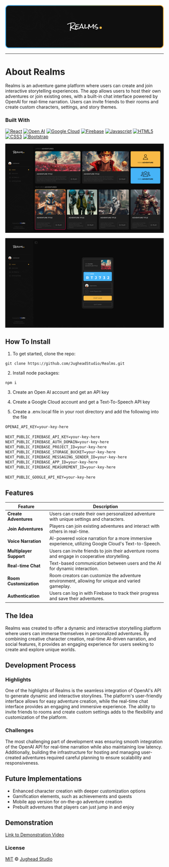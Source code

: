 ![Realms Header Image](https://github.com/JugheadStudio/Github-assets/blob/main/Realms/Realms-header.png?raw=true)

- - - -

# About Realms

Realms is an adventure game platform where users can create and join interactive storytelling experiences. The app allows users to host their own adventures or join existing ones, with a built-in chat interface powered by OpenAI for real-time narration. Users can invite friends to their rooms and create custom characters, settings, and story themes.

### Built With
[![React](https://img.shields.io/badge/react-blue?style=for-the-badge&logo=react)](https://react.dev/)
[![Open AI](https://img.shields.io/badge/open%20AI-grey?style=for-the-badge&logo=openai)](https://openai.com/)
[![Google Cloud](https://img.shields.io/badge/google%20cloud%20TTS-yellow?style=for-the-badge&logo=googlecloud)](https://cloud.google.com/)
[![Firebase](https://img.shields.io/badge/firebase-red?style=for-the-badge&logo=firebase)](https://react.dev/)
[![Javascript](https://img.shields.io/badge/JavaScript-323330?style=for-the-badge&logo=javascript&logoColor=F7DF1E)](https://www.javascript.com/)
[![HTML5](https://img.shields.io/badge/HTML5-E34F26?style=for-the-badge&logo=html5&logoColor=white)](https://www.w3.org/html/)
[![CSS3](https://img.shields.io/badge/CSS3-1572B6?style=for-the-badge&logo=css3&logoColor=white)](https://www.w3.org/Style/CSS/Overview.en.html)
[![Bootstrap](https://img.shields.io/badge/Bootstrap-563D7C?style=for-the-badge&logo=bootstrap&logoColor=white)](https://getbootstrap.com/)

![Realms Screenshot](https://github.com/JugheadStudio/Github-assets/blob/main/Realms/design1.png?raw=true)

![Realms Screenshot 2](https://github.com/JugheadStudio/Github-assets/blob/main/Realms/design2.png?raw=true)

## How To Install

1. To get started, clone the repo:

```
git clone https://github.com/JugheadStudio/Realms.git
```

2. Install node packages:
```
npm i
```

3. Create an Open AI account and get an API key

4. Create a Google Cloud account and get a Text-To-Speech API key

5. Create a .env.local file in your root directory and add the following into the file
```
OPENAI_API_KEY=your-key-here

NEXT_PUBLIC_FIREBASE_API_KEY=your-key-here
NEXT_PUBLIC_FIREBASE_AUTH_DOMAIN=your-key-here
NEXT_PUBLIC_FIREBASE_PROJECT_ID=your-key-here
NEXT_PUBLIC_FIREBASE_STORAGE_BUCKET=your-key-here
NEXT_PUBLIC_FIREBASE_MESSAGING_SENDER_ID=your-key-here
NEXT_PUBLIC_FIREBASE_APP_ID=your-key-here
NEXT_PUBLIC_FIREBASE_MEASUREMENT_ID=your-key-here

NEXT_PUBLIC_GOOGLE_API_KEY=your-key-here
```



## Features

| Feature            | Description                                                                 |
| ------------------ | --------------------------------------------------------------------------- |
| **Create Adventures**   | Users can create their own personalized adventure with unique settings and characters. |
| **Join Adventures**     | Players can join existing adventures and interact with others in real-time. |
| **Voice Narration**   | AI-powered voice narration for a more immersive experience, utilizing Google Cloud's Text-to-Speech. |
| **Multiplayer Support** | Users can invite friends to join their adventure rooms and engage in cooperative storytelling. |
| **Real-time Chat**      | Text-based communication between users and the AI for dynamic interaction. |
| **Room Customization**  | Room creators can customize the adventure environment, allowing for unique and varied gameplay. |
| **Authentication**      | Users can log in with Firebase to track their progress and save their adventures. |


## The Idea

Realms was created to offer a dynamic and interactive storytelling platform where users can immerse themselves in personalized adventures. By combining creative character creation, real-time AI-driven narration, and social features, it provides an engaging experience for users seeking to create and explore unique worlds.

## Development Process

### Highlights
One of the highlights of Realms is the seamless integration of OpenAI's API to generate dynamic and interactive storylines. The platform's user-friendly interface allows for easy adventure creation, while the real-time chat interface provides an engaging and immersive experience. The ability to invite friends to rooms and create custom settings adds to the flexibility and customization of the platform.

### Challenges
The most challenging part of development was ensuring smooth integration of the OpenAI API for real-time narration while also maintaining low latency. Additionally, building the infrastructure for hosting and managing user-created adventures required careful planning to ensure scalability and responsiveness.

## Future Implementations

* Enhanced character creation with deeper customization options
* Gamification elements, such as achievements and quests
* Mobile app version for on-the-go adventure creation
* Prebuilt adventures that players can just jump in and enjoy

## Demonstration
[Link to Demonstration Video](https://drive.google.com/file/d/1ktB2D5n4pv4Qz_5BEXyfNxWlEdT1EmB7/view?usp=sharing)

### License
[MIT](LICENSE) © [Jughead Studio](https://github.com/JugheadStudio)
